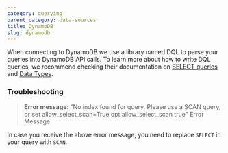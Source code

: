 ```yaml
---
category: querying
parent_category: data-sources
title: DynamoDB
slug: dynamodb
---
```


When connecting to DynamoDB we use a library named DQL to parse your queries
into DynamoDB API calls. To learn more about how to write DQL queries, we
recommend checking their documentation on
[SELECT queries](https://dql.readthedocs.io/en/latest/topics/queries/select.html)
and [Data Types](https://dql.readthedocs.io/en/latest/topics/data_types.html).

### Troubleshooting

> **Error message**: "No index found for query. Please use a SCAN query, or set
> allow_select_scan=True opt allow_select_scan true" Error Message

In case you receive the above error message, you need to replace `SELECT` in
your query with `SCAN`.
